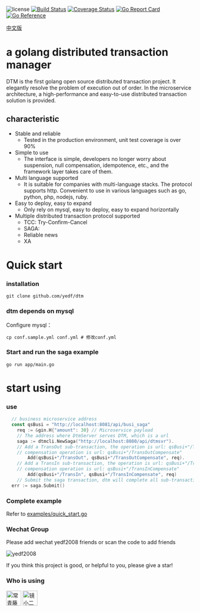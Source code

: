 ![license](https://img.shields.io/github/license/yedf/dtm)
[![Build Status](https://travis-ci.com/yedf/dtm.svg?branch=main)](https://travis-ci.com/yedf/dtm)
[![Coverage Status](https://coveralls.io/repos/github/yedf/dtm/badge.svg?branch=main)](https://coveralls.io/github/yedf/dtm?branch=main)
[![Go Report Card](https://goreportcard.com/badge/github.com/yedf/dtm)](https://goreportcard.com/report/github.com/yedf/dtm)
[![Go Reference](https://pkg.go.dev/badge/github.com/yedf/dtm.svg)](https://pkg.go.dev/github.com/yedf/dtm)

[中文版](https://github.com/yedf/dtm/blob/main/README.md)

# a golang distributed transaction manager
DTM is the first golang open source distributed transaction project. It elegantly resolve the problem of execution out of order. In the microservice architecture, a high-performance and easy-to-use distributed transaction solution is provided.

## characteristic

* Stable and reliable
  + Tested in the production environment, unit test coverage is over 90%
* Simple to use
  + The interface is simple, developers no longer worry about suspension, null compensation, idempotence, etc., and the framework layer takes care of them.
* Multi language supported
  + It is suitable for companies with multi-language stacks. The protocol supports http. Convenient to use in various languages ​​such as go, python, php, nodejs, ruby.
* Easy to deploy, easy to expand
  + Only rely on mysql, easy to deploy, easy to expand horizontally
* Multiple distributed transaction protocol supported
  + TCC: Try-Confirm-Cancel
  + SAGA:
  + Reliable news
  + XA

# Quick start
### installation
`git clone github.com/yedf/dtm`
### dtm depends on mysql

Configure mysql：  

`cp conf.sample.yml conf.yml # 修改conf.yml`  

### Start and run the saga example
`go run app/main.go`

# start using

### use
``` go
  // business microservice address
  const qsBusi = "http://localhost:8081/api/busi_saga"
	req := &gin.H{"amount": 30} // Microservice payload
	// The address where DtmServer serves DTM, which is a url
	saga := dtmcli.NewSaga("http://localhost:8080/api/dtmsvr").
    // Add a TransOut sub-transaction, the operation is url: qsBusi+"/TransOut"，
    // compensation operation is url: qsBusi+"/TransOutCompensate"
		Add(qsBusi+"/TransOut", qsBusi+"/TransOutCompensate", req).
    // Add a TransIn sub-transaction, the operation is url: qsBusi+"/TransOut"，
    // compensation operation is url: qsBusi+"/TransInCompensate"
		Add(qsBusi+"/TransIn", qsBusi+"/TransInCompensate", req)
	// Submit the saga transaction, dtm will complete all sub-transactions/rollback all sub-transactions
  err := saga.Submit()
```
### Complete example
Refer to [examples/quick_start.go](./examples/quick_start.go)

### Wechat Group
Please add wechat yedf2008 friends or scan the code to add friends  

![yedf2008](http://service.ivydad.com/cover/dubbingb6b5e2c0-2d2a-cd59-f7c5-c6b90aceb6f1.jpeg)

If you think this project is good, or helpful to you, please give a star!

### Who is using
<div style='vertical-align: middle'>
    <img alt='常青藤爸爸' height='40'  src='https://www.ivydad.com/_nuxt/img/header-logo.2645ad5.png'  /img>
    <img alt='镜小二' height='40'  src='https://img.epeijing.cn/official-website/assets/logo.png'  /img>
</div>
